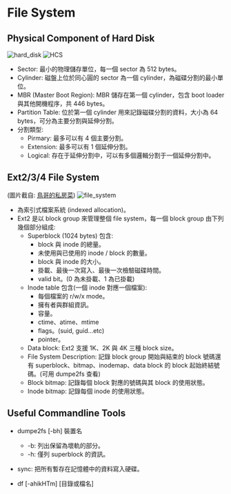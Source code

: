 # File System

## Physical Component of Hard Disk

![hard_disk](http://upload.wikimedia.org/wikipedia/commons/5/52/Hard_drive-en.svg)
![HCS](http://upload.wikimedia.org/wikipedia/commons/0/02/Cylinder_Head_Sector.svg)

- Sector: 最小的物理儲存單位，每一個 sector 為 512 bytes。
- Cylinder: 磁盤上位於同心圓的 sector 為一個 cylinder，為磁碟分割的最小單位。
- MBR (Master Boot Region): MBR 儲存在第一個 cylinder，包含 boot loader 與其他開機程序，共 446 bytes。
- Partition Table: 位於第一個 cylinder 用來記錄磁碟分割的資料，大小為 64 bytes，可分為主要分割與延伸分割。
- 分割類型:
  - Pirmary: 最多可以有 4 個主要分割。
  - Extension: 最多可以有 1 個延伸分割。
  - Logical: 存在于延伸分割中，可以有多個邏輯分割于一個延伸分割中。

## Ext2/3/4 File System

(圖片截自: <a href="http://linux.vbird.org/linux_basic/0230filesystem.php#harddisk-inode">鳥哥的私房菜</a>)
![file_system](http://linux.vbird.org/linux_basic/0230filesystem/ext2_filesystem.jpg)
- 為索引式檔案系統 (indexed allocation)。
- Ext2 是以 block group 來管理整個 file system，每一個 block group 由下列幾個部分組成:
  - Superblock (1024 bytes) 包含:
	- block 與 inode 的總量。
  	- 未使用與已使用的 inode / block 的數量。
  	- block 與 inode 的大小。
  	- 掛載、最後一次寫入、最後一次檢驗磁碟時間。
  	- valid bit。(0 為未掛載、1 為已掛載)
  - Inode table 包含(一個 inode 對應一個檔案):
  	- 每個檔案的 r/w/x mode。
  	- 擁有者與群組資訊。
  	- 容量。
  	- ctime、atime、mtime
  	- flags。(suid, guid...etc)
  	- pointer。
  - Data block: Ext2 支援 1K、2K 與 4K 三種 block size。
  - File System Description: 記錄 block group 開始與結束的 block 號碼還有 superblock、bitmap、inodemap、data block 的 block 起始終結號碼。(可用 dumpe2fs 查看)
  - Block bitmap: 記錄每個 block 對應的號碼與其 block 的使用狀態。
  - Inode bitmap: 記錄每個 inode 的使用狀態。

## Useful Commandline Tools

- dumpe2fs [-bh] 裝置名
  - -b: 列出保留為壞軌的部分。
  - -h: 僅列 superblock 的資訊。

- sync: 把所有暫存在記憶體中的資料寫入硬碟。

- df \[-ahikHTm\] \[目錄或檔名\]